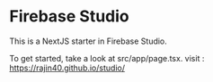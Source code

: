 # Firebase Studio

This is a NextJS starter in Firebase Studio.

To get started, take a look at src/app/page.tsx.
visit : https://rajin40.github.io/studio/
